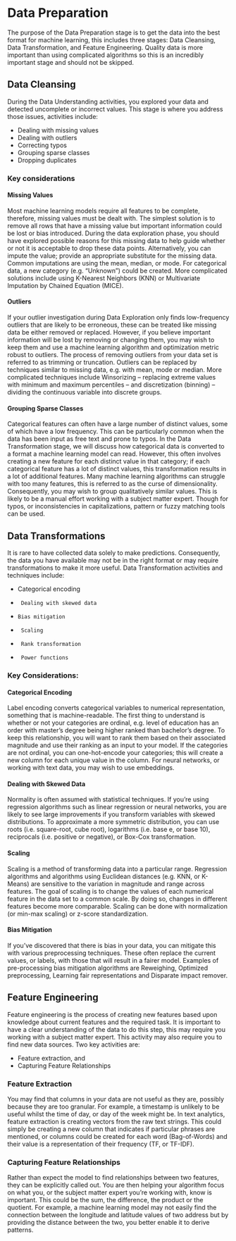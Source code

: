 # Data Preparation
 
The purpose of the Data Preparation stage is to get the data into the best format for machine learning, this includes three stages: Data Cleansing, Data Transformation, and Feature Engineering. Quality data is more important than using complicated algorithms so this is an incredibly important stage and should not be skipped.
 
## Data Cleansing

During the Data Understanding activities, you explored your data and detected uncomplete or incorrect values. This stage is where you address those issues, activities include:

* Dealing with missing values
* Dealing with outliers
* Correcting typos
* Grouping sparse classes
* Dropping duplicates
 
### Key considerations
 
#### Missing Values

Most machine learning models require all features to be complete, therefore, missing values must be dealt with. The simplest solution is to remove all rows that have a missing value but important information could be lost or bias introduced. During the data exploration phase, you should have explored possible reasons for this missing data to help guide whether or not it is acceptable to drop these data points. Alternatively, you can impute the value; provide an appropriate substitute for the missing data. Common imputations are using the mean, median, or mode. For categorical data, a new category (e.g. “Unknown”) could be created. More complicated solutions include using K-Nearest Neighbors (KNN) or Multivariate Imputation by Chained Equation (MICE). 
 
#### Outliers
If your outlier investigation during Data Exploration only finds low-frequency outliers that are likely to be erroneous, these can be treated like missing data be either removed or replaced. However, if you believe important information will be lost by removing or changing them, you may wish to keep them and use a machine learning algorithm and optimization metric robust to outliers. The process of removing outliers from your data set is referred to as trimming or truncation. Outliers can be replaced by techniques similar to missing data, e.g. with mean, mode or median. More complicated techniques include Winsorizing – replacing extreme values with minimum and maximum percentiles – and discretization (binning) – dividing the continuous variable into discrete groups.
 
#### Grouping Sparse Classes
Categorical features can often have a large number of distinct values, some of which have a low frequency. This can be particularly common when the data has been input as free text and prone to typos. In the Data Transformation stage, we will discuss how categorical data is converted to a format a machine learning model can read. However, this often involves creating a new feature for each distinct value in that category; if each categorical feature has a lot of distinct values, this transformation results in a lot of additional features. Many machine learning algorithms can struggle with too many features, this is referred to as the curse of dimensionality. Consequently, you may wish to group qualitatively similar values. This is likely to be a manual effort working with a subject matter expert. Though for typos, or inconsistencies in capitalizations, pattern or fuzzy matching tools can be used.

## Data Transformations
It is rare to have collected data solely to make predictions. Consequently, the data you have available may not be in the right format or may require transformations to make it more useful. Data Transformation activities and techniques include:

* Categorical encoding
*      Dealing with skewed data
*     Bias mitigation
*      Scaling
*      Rank transformation
*      Power functions


### Key Considerations:
 
#### Categorical Encoding

Label encoding converts categorical variables to numerical representation, something that is machine-readable. The first thing to understand is whether or not your categories are ordinal, e.g. level of education has an order with master’s degree being higher ranked than bachelor’s degree. To keep this relationship, you will want to rank them based on their associated magnitude and use their ranking as an input to your model. If the categories are not ordinal, you can one-hot-encode your categories; this will create a new column for each unique value in the column. For neural networks, or working with text data, you may wish to use embeddings.
 
#### Dealing with Skewed Data

Normality is often assumed with statistical techniques. If you’re using regression algorithms such as linear regression or neural networks, you are likely to see large improvements if you transform variables with skewed distributions. To approximate a more symmetric distribution, you can use roots (i.e. square-root, cube root), logarithms (i.e. base e, or base 10), reciprocals (i.e. positive or negative), or Box-Cox transformation.
 
#### Scaling

Scaling is a method of transforming data into a particular range. Regression algorithms and algorithms using Euclidean distances (e.g. KNN, or K-Means) are sensitive to the variation in magnitude and range across features. The goal of scaling is to change the values of each numerical feature in the data set to a common scale. By doing so, changes in different features become more comparable. Scaling can be done with normalization (or min-max scaling) or z-score standardization.
 
#### Bias Mitigation

If you’ve discovered that there is bias in your data, you can mitigate this with various preprocessing techniques. These often replace the current values, or labels, with those that will result in a fairer model. Examples of pre-processing bias mitigation algorithms are Reweighing, Optimized preprocessing, Learning fair representations and Disparate impact remover.

## Feature Engineering

Feature engineering is the process of creating new features based upon knowledge about current features and the required task. It is important to have a clear understanding of the data to do this step, this may require you working with a subject matter expert. This activity may also require you to find new data sources. Two key activities are:

* Feature extraction, and
* Capturing Feature Relationships
 
### Feature Extraction

You may find that columns in your data are not useful as they are, possibly because they are too granular. For example, a timestamp is unlikely to be useful whilst the time of day, or day of the week might be. In text analytics, feature extraction is creating vectors from the raw text strings. This could simply be creating a new column that indicates if particular phrases are mentioned, or columns could be created for each word (Bag-of-Words) and their value is a representation of their frequency (TF, or TF-IDF).
 
### Capturing Feature Relationships

Rather than expect the model to find relationships between two features, they can be explicitly called out. You are then helping your algorithm focus on what you, or the subject matter expert you’re working with, know is important. This could be the sum, the difference, the product or the quotient. For example, a machine learning model may not easily find the connection between the longitude and latitude values of two address but by providing the distance between the two, you better enable it to derive patterns.

